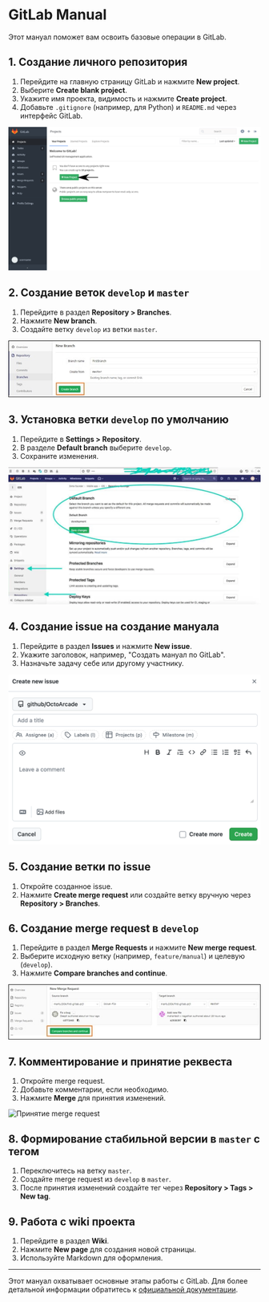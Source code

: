 # GitLab Manual

Этот мануал поможет вам освоить базовые операции в GitLab.


## 1. Создание личного репозитория

1. Перейдите на главную страницу GitLab и нажмите **New project**.
2. Выберите **Create blank project**.
3. Укажите имя проекта, видимость и нажмите **Create project**.
4. Добавьте `.gitignore` (например, для Python) и `README.md` через интерфейс GitLab.

![Создание репозитория](screenshots/create_repo.png)


## 2. Создание веток `develop` и `master`

1. Перейдите в раздел **Repository > Branches**.
2. Нажмите **New branch**.
3. Создайте ветку `develop` из ветки `master`.

![Создание ветки](screenshots/create_branch.png)


## 3. Установка ветки `develop` по умолчанию

1. Перейдите в **Settings > Repository**.
2. В разделе **Default branch** выберите `develop`.
3. Сохраните изменения.

![Установка ветки по умолчанию](screenshots/set_default_branch.png)


## 4. Создание issue на создание мануала

1. Перейдите в раздел **Issues** и нажмите **New issue**.
2. Укажите заголовок, например, "Создать мануал по GitLab".
3. Назначьте задачу себе или другому участнику.

![Создание issue](screenshots/create_issue.png)


## 5. Создание ветки по issue

1. Откройте созданное issue.
2. Нажмите **Create merge request** или создайте ветку вручную через **Repository > Branches**.


## 6. Создание merge request в `develop`

1. Перейдите в раздел **Merge Requests** и нажмите **New merge request**.
2. Выберите исходную ветку (например, `feature/manual`) и целевую (`develop`).
3. Нажмите **Compare branches and continue**.

![Создание merge request](screenshots/create_mr.png)


## 7. Комментирование и принятие реквеста

1. Откройте merge request.
2. Добавьте комментарии, если необходимо.
3. Нажмите **Merge** для принятия изменений.

![Принятие merge request](screenshots/merge_mr.png)


## 8. Формирование стабильной версии в `master` с тегом

1. Переключитесь на ветку `master`.
2. Создайте merge request из `develop` в `master`.
3. После принятия изменений создайте тег через **Repository > Tags > New tag**.


## 9. Работа с wiki проекта

1. Перейдите в раздел **Wiki**.
2. Нажмите **New page** для создания новой страницы.
3. Используйте Markdown для оформления.


---

Этот мануал охватывает основные этапы работы с GitLab. Для более детальной информации обратитесь к [официальной документации](https://docs.gitlab.com/).